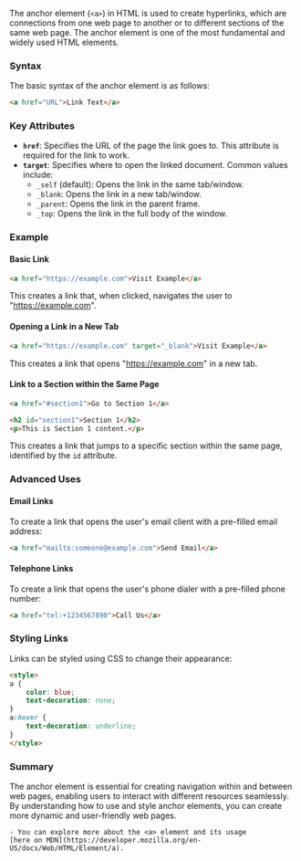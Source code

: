 The anchor element (`<a>`) in HTML is used to create hyperlinks, which are connections from one web page to another or to different sections of the same web page. The anchor element is one of the most fundamental and widely used HTML elements.

### Syntax
The basic syntax of the anchor element is as follows:
```html
<a href="URL">Link Text</a>
```

### Key Attributes
- **`href`**: Specifies the URL of the page the link goes to. This attribute is required for the link to work.
- **`target`**: Specifies where to open the linked document. Common values include:
  - `_self` (default): Opens the link in the same tab/window.
  - `_blank`: Opens the link in a new tab/window.
  - `_parent`: Opens the link in the parent frame.
  - `_top`: Opens the link in the full body of the window.

### Example
#### Basic Link
```html
<a href="https://example.com">Visit Example</a>
```
This creates a link that, when clicked, navigates the user to "https://example.com".

#### Opening a Link in a New Tab
```html
<a href="https://example.com" target="_blank">Visit Example</a>
```
This creates a link that opens "https://example.com" in a new tab.

#### Link to a Section within the Same Page
```html
<a href="#section1">Go to Section 1</a>

<h2 id="section1">Section 1</h2>
<p>This is Section 1 content.</p>
```
This creates a link that jumps to a specific section within the same page, identified by the `id` attribute.

### Advanced Uses
#### Email Links
To create a link that opens the user's email client with a pre-filled email address:
```html
<a href="mailto:someone@example.com">Send Email</a>
```

#### Telephone Links
To create a link that opens the user's phone dialer with a pre-filled phone number:
```html
<a href="tel:+1234567890">Call Us</a>
```

### Styling Links
Links can be styled using CSS to change their appearance:
```html
<style>
a {
    color: blue;
    text-decoration: none;
}
a:hover {
    text-decoration: underline;
}
</style>
```

### Summary
The anchor element is essential for creating navigation within and between web pages, enabling users to interact with different resources seamlessly. By understanding how to use and style anchor elements, you can create more dynamic and user-friendly web pages. 

    - You can explore more about the <a> element and its usage 
    [here on MDN](https://developer.mozilla.org/en-US/docs/Web/HTML/Element/a).


